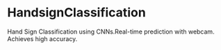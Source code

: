 # HandsignClassification
Hand Sign Classification using CNNs.Real-time prediction with webcam.  Achieves high accuracy.

